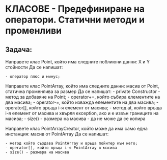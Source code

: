 #  КЛАСОВЕ - Предефиниране на оператори. Статични методи и променливи

## Задача:

Направете клас Point, който има следните поблиюни данни: X и Y стойности
Да се напишат:

	- оператор плюс и минус;

Направете клас PointArray, който има следните данни: масив от Point, статична променлива за размер
Да се напишат:
	- private Constructor
	- метод за добавяне на Point;
	- operator+=, който събира елементите на два масива;
	- operator-=, който изважда елементите на два масива;
	- operator[], който връща i-я елемент от масива;
	- метод at, който връща i-я елемент от масива и хвърля exception, ако и е извън границите на масива;
	- size() - размера на масива
	- да не може да се копира


Направете клас PointArrayCreator, който може да има само една инстанция: масив от PointArray
Да се напишат:

	- метод който създава PointArray и връща пойнтер към него;
	- оperator[], който връща i-я PointArray в масива
	- size() - размера на масива